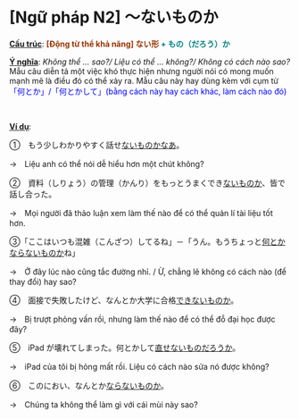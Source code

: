 # [Ngữ pháp N2] ～ないものか
<div class="entry-content">
<p><span style="text-decoration: underline;"><strong>Cấu trúc</strong></span>: <strong><span style="color: #008080;"><span style="color: #993300;">[Động từ thể khả năng] ない形</span> + もの（だろう）か</span></strong></p>
<p><span style="text-decoration: underline;"><strong>Ý nghĩa</strong></span>: <em>Không thể … sao?/ Liệu có thể … không?/ Không có cách nào sao?</em> Mẫu câu diễn tả một việc khó thực hiện nhưng người nói có mong muốn mạnh mẽ là điều đó có thể xảy ra. Mẫu câu này hay dùng kèm với cụm từ <span style="color: #0000ff;">「何とか」/「何とかして」(bằng cách này hay cách khác, làm cách nào đó)</span></p>
<p><!-- inside_article4_japanese_responsive --><br/>
<ins class="adsbygoogle adslot_1" data-ad-client="ca-pub-2233580070484357" data-ad-slot="4413057825" style="display:inline-block"></ins><br/>
<script>(adsbygoogle = window.adsbygoogle || []).push({});</script></p>
<p><span style="text-decoration: underline;"><strong>Ví dụ</strong></span>:</p>
<p>①　もう少しわかりやすく話せ<span style="text-decoration: underline;">ないものかなあ</span>。</p>
<p>→　Liệu anh có thể nói dễ hiểu hơn một chút không?</p>
<p>②　資料（しりょう）の管理（かんり）をもっとうまくでき<span style="text-decoration: underline;">ないものか</span>、皆で話し合った。</p>
<p>→　Mọi người đã thảo luận xem làm thế nào để có thể quản lí tài liệu tốt hơn.</p>
<p>③「ここはいつも混雑（こんざつ）してるね」－「うん。もうちょっと<span style="text-decoration: underline;">何とかならないものか</span>ね」</p>
<p>→　Ở đây lúc nào cũng tắc đường nhỉ. / Ừ, chẳng lẽ không có cách nào (để thay đổi) hay sao?</p>
<p>④　面接で失敗したけど、なんとか大学に合格<span style="text-decoration: underline;">できないものか</span>。</p>
<p>→　Bị trượt phỏng vấn rồi, nhưng làm thế nào để có thể đỗ đại học được đây?</p>
<p>⑤　iPad が壊れてしまった。何とかして<span style="text-decoration: underline;">直せないものだろうか</span>。</p>
<p>→　iPad của tôi bị hỏng mất rồi. Liệu có cách nào sửa nó được không?</p>
<p>⑥　このにおい、なんとか<span style="text-decoration: underline;">ならないものか</span>。</p>
<p>→　Chúng ta không thể làm gì với cái mùi này sao?</p>

</div>